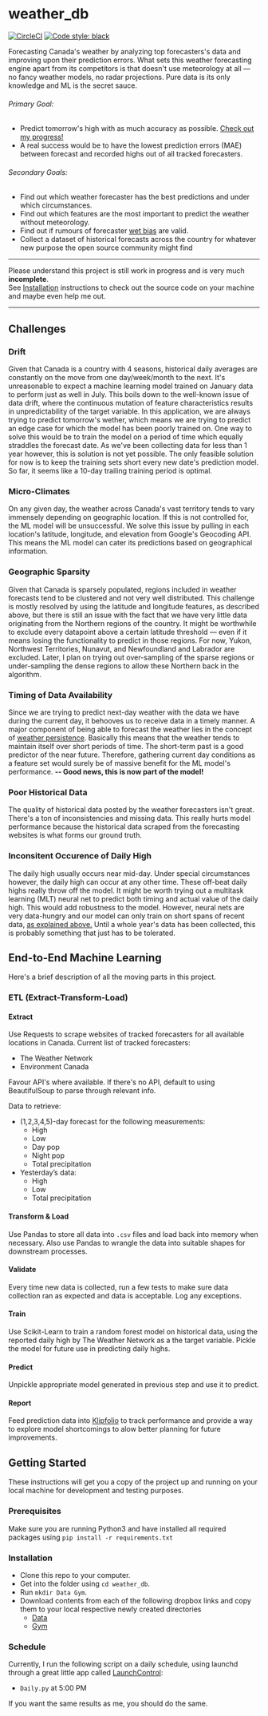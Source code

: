 # weather_db

[![CircleCI](https://circleci.com/gh/confirmationbias616/weather_db.svg?style=svg)](https://circleci.com/gh/confirmationbias616/weather_db)
[![Code style: black](https://img.shields.io/badge/code%20style-black-000000.svg)](https://github.com/ambv/black)

Forecasting Canada's weather by analyzing top forecasters's data and improving upon their prediction errors. What sets this weather forecasting engine apart from its competitors is that doesn't use meteorology at all — no fancy weather models, no radar projections. Pure data is its only knowledge and ML is the secret sauce. 


###### Primary Goal:
* Predict tomorrow's high with as much accuracy as possible. [Check out my progress!](https://app.klipfolio.com/published/dcdee1e03d96198ac7b9d659ae29357a/accuracy-improvements)
 * A real success would be to have the lowest prediction errors (MAE) between forecast and recorded highs out of all tracked forecasters.

 
###### Secondary Goals:
* Find out which weather forecaster has the best predictions and under which circumstances.
* Find out which features are the most important to predict the weather without meteorology.
* Find out if rumours of forecaster [wet bias](<https://en.wikipedia.org/wiki/Wet_bias>) are valid.
* Collect a dataset of historical forecasts across the country for whatever new purpose the open source community might find


---

Please understand this project is still work in progress and is very much **incomplete**.  
See [Installation](#Installation) instructions to check out the source code on your machine and maybe even help me out.

---



## Challenges

### <a name="Drift"></a>Drift 
Given that Canada is a country with 4 seasons, historical daily averages are constantly on the move from one day/week/month to the next. It's unreasonable to expect a machine learning model trained on January data to perform just as well in July. This boils down to the well-known issue of data drift, where the continuous mutation of feature characteristics results in unpredictability of the target variable. In this application, we are always trying to predict tomorrow's wether, which means we are trying to predict an edge case for which the model has been poorly trained on. One way to solve this would be to train the model on a period of time which equally straddles the forecast date. As we've been collecting data for less than 1 year however, this is solution is not yet possible. The only feasible solution for now is to keep the training sets short every new date's prediction model. So far, it seems like a 10-day trailing training period is optimal.

### Micro-Climates
On any given day, the weather across Canada's vast territory tends to vary immensely depending on geographic location. If this is not controlled for, the ML model will be unsuccessful. We solve this issue by pulling in each location's latitude, longitude, and elevation from Google's Geocoding API. This means the ML model can cater its predictions based on geographical information.

### Geographic Sparsity
Given that Canada is sparsely populated, regions included in weather forecasts tend to be clustered and not very well distributed. This challenge is mostly resolved by using the latitude and longitude features, as described above, but there is still an issue with the fact that we have very little data originating from the Northern regions of the country. It might be worthwhile to exclude every datapoint above a certain latitude threshold — even if it means losing the functionality to predict in those regions. For now, Yukon, Northwest Territories, Nunavut, and Newfoundland and Labrador are excluded. Later, I plan on trying out over-sampling of the sparse regions or under-sampling the dense regions to allow these Northern back in the algorithm.

### Timing of Data Availability
Since we are trying to predict next-day weather with the data we have during the current day, it behooves us to receive data in a timely manner. A major component of being able to forecast the weather lies in the concept of [weather persistence](<https://en.wikipedia.org/wiki/Weather_forecasting#Persistence>). Basically this means that the weather tends to maintain itself over short periods of time. The short-term past is a good predictor of the near future. Therefore, gathering current day conditions as a feature set would surely be of massive benefit for the ML model's performance.  **-- Good news, this is now part of the model!**

### Poor Historical Data
The quality of historical data posted by the weather forecasters isn't great. There's a ton of inconsistencies and missing data. This really hurts model performance because the historical data scraped from the forecasting websites is what forms our ground truth.

### Inconsitent Occurence of Daily High
The daily high usually occurs near mid-day. Under special circumstances however, the daily high can occur at any other time. These off-beat daily highs really throw off the model. It might be worth trying out a multitask learning (MLT) neural net to predict both timing and actual value of the daily high. This would add robustness to the model. However, neural nets are very data-hungry and our model can only train on short spans of recent data, [as explained above.](#Drift) Until a whole year's data has been collected, this is probably something that just has to be tolerated.

## End-to-End Machine Learning
Here's a brief description of all the moving parts in this project.

### ETL (Extract-Transform-Load)

#### Extract
Use Requests to scrape websites of tracked forecasters for all available locations in Canada. Current list of tracked forecasters:

* The Weather Network
* Environment Canada

Favour API's where available. If there's no API, default to using BeautifulSoup to parse through relevant info.

Data to retrieve:
* (1,2,3,4,5)-day forecast for the following measurements:
    * High
    * Low
    * Day pop
    * Night pop
    * Total precipitation
* Yesterday’s data:
    * High
    * Low
    * Total precipitation

#### Transform & Load
Use Pandas to store all data into `.csv` files and load back into memory when necessary. Also use Pandas to wrangle the data into suitable shapes for downstream processes.

#### Validate
Every time new data is collected, run a few tests to make sure data collection ran as expected and data is acceptable. Log any exceptions.

#### Train
Use Scikit-Learn to train a random forest model on historical data, using the reported daily high by The Weather Network as a the target variable. Pickle the model for future use in predicting daily highs.

#### Predict
Unpickle appropriate model generated in previous step and use it to predict.

#### Report
Feed prediction data into [Klipfolio](https://app.klipfolio.com/published/dcdee1e03d96198ac7b9d659ae29357a/accuracy-improvements) to track performance and provide a way to explore model shortcomings to alow better planning for future improvements.

## Getting Started

These instructions will get you a copy of the project up and running on your local machine for development and testing purposes.

### Prerequisites
Make sure you are running Python3 and have installed all required packages using `pip install -r requirements.txt`

### <a name="Installation"></a>Installation
* Clone this repo to your computer.
* Get into the folder using ```cd weather_db```.
* Run ```mkdir Data Gym```.
* Download contents from each of the following dropbox links and copy them to your local respective newly created directories
    * [Data](https://www.dropbox.com/sh/wh9feldwhj3wagu/AADdnMciGo5Jk8WcIk3m5uTNa?dl=0)
    * [Gym](https://www.dropbox.com/sh/cai718eeplvb8fi/AAAF1Nnz5w098HDgIH0WoWg3a?dl=0)

### Schedule
Currently, I run the following script on a daily schedule, using launchd through a great little app called [LaunchControl](<http://www.soma-zone.com/LaunchControl/>):
* `Daily.py` at 5:00 PM

If you want the same results as me, you should do the same.

